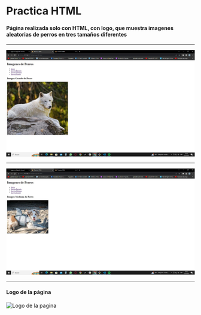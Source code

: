 # Practica HTML

#### Página realizada solo con HTML, con logo, que muestra imagenes aleatorias de perros en tres tamaños diferentes 

---
<!-- Imagenes del Programa -->

![Imangen aleatoria grande](img/html01.jpg)
___
![Imagen aleatoria mediana](img/html02.jpg)
___

<!-- Logo -->
#### Logo de la página

![Logo de la pagina](img/dog%20logo.ico)
